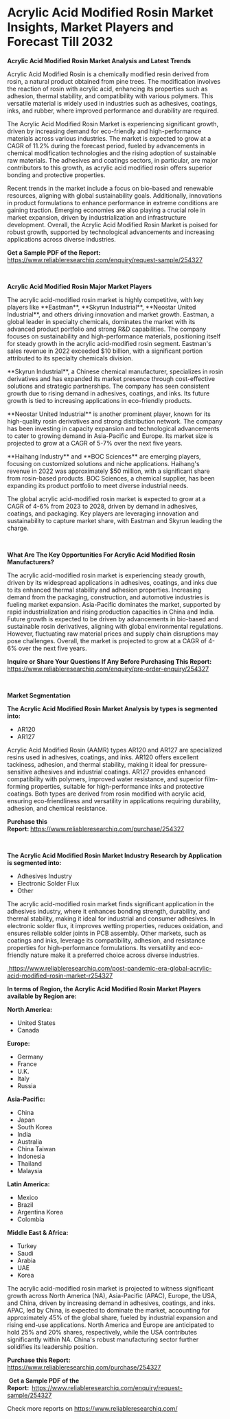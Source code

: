 <p><h1>Acrylic Acid Modified Rosin Market Insights, Market Players and Forecast Till 2032</h1></p><p><strong>Acrylic Acid Modified Rosin Market Analysis and Latest Trends</strong></p>
<p><p>Acrylic Acid Modified Rosin is a chemically modified resin derived from rosin, a natural product obtained from pine trees. The modification involves the reaction of rosin with acrylic acid, enhancing its properties such as adhesion, thermal stability, and compatibility with various polymers. This versatile material is widely used in industries such as adhesives, coatings, inks, and rubber, where improved performance and durability are required.</p><p>The Acrylic Acid Modified Rosin Market is experiencing significant growth, driven by increasing demand for eco-friendly and high-performance materials across various industries. The market is expected to grow at a CAGR of 11.2% during the forecast period, fueled by advancements in chemical modification technologies and the rising adoption of sustainable raw materials. The adhesives and coatings sectors, in particular, are major contributors to this growth, as acrylic acid modified rosin offers superior bonding and protective properties.</p><p>Recent trends in the market include a focus on bio-based and renewable resources, aligning with global sustainability goals. Additionally, innovations in product formulations to enhance performance in extreme conditions are gaining traction. Emerging economies are also playing a crucial role in market expansion, driven by industrialization and infrastructure development. Overall, the Acrylic Acid Modified Rosin Market is poised for robust growth, supported by technological advancements and increasing applications across diverse industries.</p></p>
<p><strong>Get a Sample PDF of the Report:&nbsp;</strong> <a href="https://www.reliableresearchiq.com/enquiry/request-sample/254327?utm_campaign=99&utm_medium=2&utm_source=Github&utm_content=ia&utm_term=21012025&utm_id=acrylic-acid-modified-rosin">https://www.reliableresearchiq.com/enquiry/request-sample/254327</a></p>
<p>&nbsp;</p>
<p><strong>Acrylic Acid Modified Rosin Major Market Players</strong></p>
<p><p>The acrylic acid-modified rosin market is highly competitive, with key players like **Eastman**, **Skyrun Industrial**, **Neostar United Industrial**, and others driving innovation and market growth. Eastman, a global leader in specialty chemicals, dominates the market with its advanced product portfolio and strong R&D capabilities. The company focuses on sustainability and high-performance materials, positioning itself for steady growth in the acrylic acid-modified rosin segment. Eastman's sales revenue in 2022 exceeded $10 billion, with a significant portion attributed to its specialty chemicals division.</p><p>**Skyrun Industrial**, a Chinese chemical manufacturer, specializes in rosin derivatives and has expanded its market presence through cost-effective solutions and strategic partnerships. The company has seen consistent growth due to rising demand in adhesives, coatings, and inks. Its future growth is tied to increasing applications in eco-friendly products.</p><p>**Neostar United Industrial** is another prominent player, known for its high-quality rosin derivatives and strong distribution network. The company has been investing in capacity expansion and technological advancements to cater to growing demand in Asia-Pacific and Europe. Its market size is projected to grow at a CAGR of 5-7% over the next five years.</p><p>**Haihang Industry** and **BOC Sciences** are emerging players, focusing on customized solutions and niche applications. Haihang's revenue in 2022 was approximately $50 million, with a significant share from rosin-based products. BOC Sciences, a chemical supplier, has been expanding its product portfolio to meet diverse industrial needs.</p><p>The global acrylic acid-modified rosin market is expected to grow at a CAGR of 4-6% from 2023 to 2028, driven by demand in adhesives, coatings, and packaging. Key players are leveraging innovation and sustainability to capture market share, with Eastman and Skyrun leading the charge.</p></p>
<p>&nbsp;</p>
<p><strong>What Are The Key Opportunities For Acrylic Acid Modified Rosin Manufacturers?</strong></p>
<p><p>The acrylic acid-modified rosin market is experiencing steady growth, driven by its widespread applications in adhesives, coatings, and inks due to its enhanced thermal stability and adhesion properties. Increasing demand from the packaging, construction, and automotive industries is fueling market expansion. Asia-Pacific dominates the market, supported by rapid industrialization and rising production capacities in China and India. Future growth is expected to be driven by advancements in bio-based and sustainable rosin derivatives, aligning with global environmental regulations. However, fluctuating raw material prices and supply chain disruptions may pose challenges. Overall, the market is projected to grow at a CAGR of 4-6% over the next five years.</p></p>
<p><strong>Inquire or Share Your Questions If Any Before Purchasing This Report:</strong> <a href="https://www.reliableresearchiq.com/enquiry/pre-order-enquiry/254327?utm_campaign=99&utm_medium=2&utm_source=Github&utm_content=ia&utm_term=21012025&utm_id=acrylic-acid-modified-rosin">https://www.reliableresearchiq.com/enquiry/pre-order-enquiry/254327</a></p>
<p>&nbsp;</p>
<p><strong>Market Segmentation</strong></p>
<p><strong>The Acrylic Acid Modified Rosin Market Analysis by types is segmented into:</strong></p>
<p><ul><li>AR120</li><li>AR127</li></ul></p>
<p><p>Acrylic Acid Modified Rosin (AAMR) types AR120 and AR127 are specialized resins used in adhesives, coatings, and inks. AR120 offers excellent tackiness, adhesion, and thermal stability, making it ideal for pressure-sensitive adhesives and industrial coatings. AR127 provides enhanced compatibility with polymers, improved water resistance, and superior film-forming properties, suitable for high-performance inks and protective coatings. Both types are derived from rosin modified with acrylic acid, ensuring eco-friendliness and versatility in applications requiring durability, adhesion, and chemical resistance.</p></p>
<p><strong>Purchase this Report:&nbsp;</strong><a href="https://www.reliableresearchiq.com/purchase/254327?utm_campaign=99&utm_medium=2&utm_source=Github&utm_content=ia&utm_term=21012025&utm_id=acrylic-acid-modified-rosin">https://www.reliableresearchiq.com/purchase/254327</a></p>
<p>&nbsp;</p>
<p><strong>The Acrylic Acid Modified Rosin Market Industry Research by Application is segmented into:</strong></p>
<p><ul><li>Adhesives Industry</li><li>Electronic Solder Flux</li><li>Other</li></ul></p>
<p><p>The acrylic acid-modified rosin market finds significant application in the adhesives industry, where it enhances bonding strength, durability, and thermal stability, making it ideal for industrial and consumer adhesives. In electronic solder flux, it improves wetting properties, reduces oxidation, and ensures reliable solder joints in PCB assembly. Other markets, such as coatings and inks, leverage its compatibility, adhesion, and resistance properties for high-performance formulations. Its versatility and eco-friendly nature make it a preferred choice across diverse industries.</p></p>
<p><a href="https://www.reliableresearchiq.com/post-pandemic-era-global-acrylic-acid-modified-rosin-market-r254327?utm_campaign=99&utm_medium=2&utm_source=Github&utm_content=ia&utm_term=21012025&utm_id=acrylic-acid-modified-rosin">&nbsp;https://www.reliableresearchiq.com/post-pandemic-era-global-acrylic-acid-modified-rosin-market-r254327</a></p>
<p><strong>In terms of Region, the Acrylic Acid Modified Rosin Market Players available by Region are:</strong></p>
<p>
    <p> <strong> North America: </strong>
        <ul>
            <li>United States</li>
            <li>Canada</li>
        </ul>
        </p> 
    <p> <strong> Europe: </strong>
        <ul>
            <li>Germany</li>
            <li>France</li>
            <li>U.K.</li>
            <li>Italy</li>
            <li>Russia</li>
        </ul>
        </p> 
    <p> <strong> Asia-Pacific: </strong>
        <ul>
            <li>China</li>
            <li>Japan</li>
            <li>South Korea</li>
            <li>India</li>
            <li>Australia</li>
            <li>China Taiwan</li>
            <li>Indonesia</li>
            <li>Thailand</li>
            <li>Malaysia</li>
        </ul>
        </p> 
    <p> <strong> Latin America: </strong>
        <ul>
            <li>Mexico</li>
            <li>Brazil</li>
            <li>Argentina Korea</li>
            <li>Colombia</li>
        </ul>
        </p> 
    <p> <strong> Middle East & Africa: </strong>
        <ul>
            <li>Turkey</li>
            <li>Saudi</li>
            <li>Arabia</li>
            <li>UAE</li>
            <li>Korea</li>
        </ul>
    </p>
    </p>
<p><p>The acrylic acid-modified rosin market is projected to witness significant growth across North America (NA), Asia-Pacific (APAC), Europe, the USA, and China, driven by increasing demand in adhesives, coatings, and inks. APAC, led by China, is expected to dominate the market, accounting for approximately 45% of the global share, fueled by industrial expansion and rising end-use applications. North America and Europe are anticipated to hold 25% and 20% shares, respectively, while the USA contributes significantly within NA. China's robust manufacturing sector further solidifies its leadership position.</p></p>
<p><strong>Purchase this Report: </strong><a href="https://www.reliableresearchiq.com/purchase/254327?utm_campaign=99&utm_medium=2&utm_source=Github&utm_content=ia&utm_term=21012025&utm_id=acrylic-acid-modified-rosin">https://www.reliableresearchiq.com/purchase/254327</a></p>
<p>&nbsp;<strong>Get a Sample PDF of the Report:&nbsp;&nbsp;</strong><a href="https://www.reliableresearchiq.com/enquiry/request-sample/254327?utm_campaign=99&utm_medium=2&utm_source=Github&utm_content=ia&utm_term=21012025&utm_id=acrylic-acid-modified-rosin">https://www.reliableresearchiq.com/enquiry/request-sample/254327</a></p>
<p><strong></strong></p>
<p>Check more reports on <a href="https://www.reliableresearchiq.com/?utm_campaign=99&utm_medium=2&utm_source=Github&utm_content=ia&utm_term=21012025&utm_id=acrylic-acid-modified-rosin">https://www.reliableresearchiq.com/</a></p>